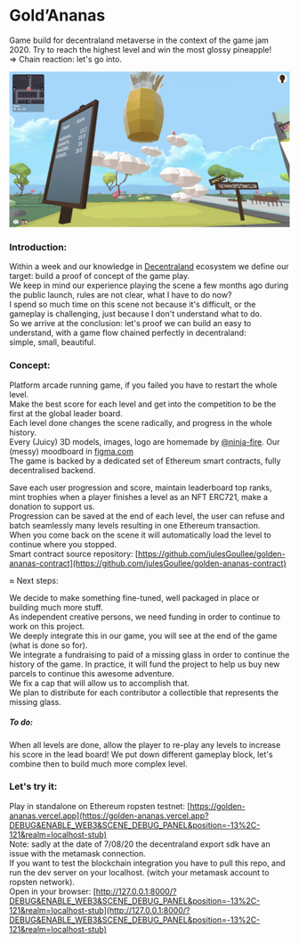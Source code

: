 Gold’Ananas 
=============

Game build for decentraland metaverse in the context of the game jam 2020.
Try to reach the highest level and win the most glossy pineapple!  
=> Chain reaction: let's go into.


![alt text](https://github.com/julesGoullee/golden-ananas/blob/master/screenshots/screenStart.png "screenStart")

### Introduction:

Within a week and our knowledge in [Decentraland](https://decentraland.org) ecosystem we define our target: build a proof of concept of the game play.  
We keep in mind our experience playing the scene a few months ago during the public launch, rules are not clear, what I have to do now?  
I spend so much time on this scene not because it's difficult, or the gameplay is challenging, just because I don't understand what to do.  
So we arrive at the conclusion: let's proof we can build an easy to understand, with a game flow chained perfectly in decentraland:  
simple, small, beautiful.

### Concept:

Platform arcade running game, if you failed you have to restart the whole level.  
Make the best score for each level and get into the competition to be the first at the global leader board.  
Each level done changes the scene radically, and progress in the whole history.  
Every (Juicy) 3D models, images, logo are homemade by [@ninja-fire](https://github.com/ninja-fire). Our (messy) moodboard in [figma.com](https://www.figma.com/file/kkYNHc3aGHDSNXKWw6peBi/goldananas?node-id=1%3A2)  
The game is backed by a dedicated set of Ethereum smart contracts, fully decentralised backend.

Save each user progression and score, maintain leaderboard top ranks, mint trophies when a player finishes a level as an NFT ERC721, make a donation to support us.  
Progression can be saved at the end of each level, the user can refuse and batch seamlessly many levels resulting in one Ethereum transaction.  
When you come back on the scene it will automatically load the level to continue where you stopped.  
Smart contract source repository: [https://github.com/julesGoullee/golden-ananas-contract](https://github.com/julesGoullee/golden-ananas-contract)


≈ Next steps:

We decide to make something fine-tuned, well packaged in place or building much more stuff.  
As independent creative persons, we need funding in order to continue to work on this project.  
We deeply integrate this in our game, you will see at the end of the game (what is done so for).  
We integrate a fundraising to paid of a missing glass in order to continue the history of the game.
In practice, it will fund the project to help us buy new parcels to continue this awesome adventure.  
We fix a cap that will allow us to accomplish that.  
We plan to distribute for each contributor a collectible that represents the missing glass.

##### To do:
	
When all levels are done, allow the player to re-play any levels to increase his score in the lead board!
We put down different gameplay block, let's combine then to build much more complex level.

### Let's try it:

Play in standalone on Ethereum ropsten testnet: [https://golden-ananas.vercel.app](https://golden-ananas.vercel.app?DEBUG&ENABLE_WEB3&SCENE_DEBUG_PANEL&position=-13%2C-121&realm=localhost-stub)  
Note: sadly at the date of 7/08/20 the decentraland export sdk have an issue with the metamask connection.  
If you want to test the blockchain integration you have to pull this repo, and run the dev server on your localhost. (witch  your metamask account to ropsten network).  
Open in your browser: [http://127.0.0.1:8000/?DEBUG&ENABLE_WEB3&SCENE_DEBUG_PANEL&position=-13%2C-121&realm=localhost-stub](http://127.0.0.1:8000/?DEBUG&ENABLE_WEB3&SCENE_DEBUG_PANEL&position=-13%2C-121&realm=localhost-stub)

